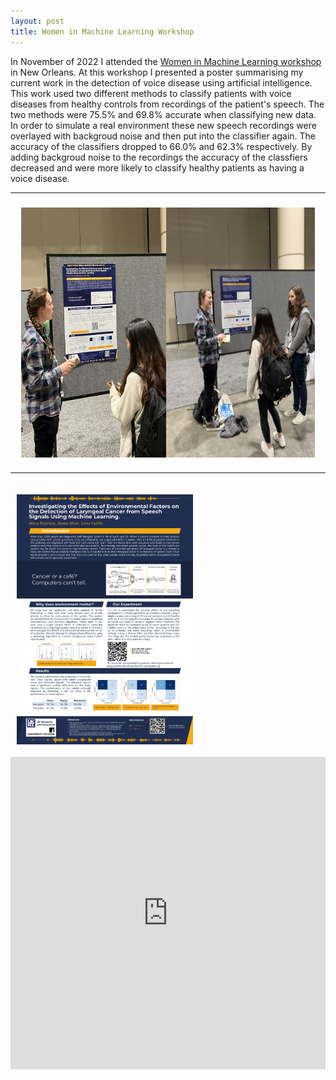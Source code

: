```yaml
---
layout: post
title: Women in Machine Learning Workshop 
---
```


In November of 2022 I attended the [Women in Machine Learning workshop](https://wimlworkshop.org/2022-wiml-workshop/) in New Orleans. At this workshop I presented a poster summarising my current work in the detection of voice disease using artificial intelligence. This work used two different methods to classify patients with voice diseases from healthy controls from recordings of the patient's speech. The two methods were 75.5% and 69.8% accurate when classifying new data. In order to simulate a real environment these new speech recordings were overlayed with backgroud noise and then put into the classifier again. The accuracy of the classifiers dropped to 66.0% and 62.3% respectively. By adding backgroud noise to the recordings the accuracy of the classfiers decreased and were more likely to classify healthy patients as having a voice disease.

<table>
  <tr>
    <th><img  height="400"  src="/images/WiML1.jpg" style="margin:20px 10px" align="left"></th>
    <th><img  height="400"  src="/images/WiML2.JPEG" style="margin:20px 10px" align="right"></th>
  </tr>
</table>

<img  height="400"  src="/images/WiMLPoster.png" style="margin:20px 10px" align="left">

<embed src="https://mary-paterson.github.io/images/WiML_Abstract.pdf" type="application/pdf" height="500px" width="100%"/>

